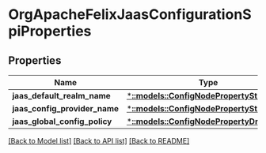 # OrgApacheFelixJaasConfigurationSpiProperties

## Properties
Name | Type | Description | Notes
------------ | ------------- | ------------- | -------------
**jaas_default_realm_name** | [***::models::ConfigNodePropertyString**](configNodePropertyString.md) |  | [optional] 
**jaas_config_provider_name** | [***::models::ConfigNodePropertyString**](configNodePropertyString.md) |  | [optional] 
**jaas_global_config_policy** | [***::models::ConfigNodePropertyDropDown**](configNodePropertyDropDown.md) |  | [optional] 

[[Back to Model list]](../README.md#documentation-for-models) [[Back to API list]](../README.md#documentation-for-api-endpoints) [[Back to README]](../README.md)



